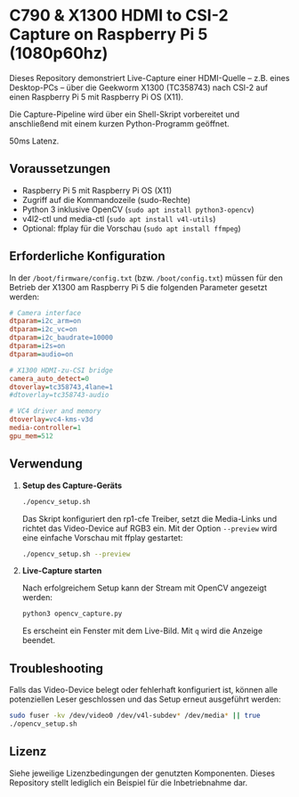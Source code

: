# C790 & X1300 HDMI to CSI-2 Capture on Raspberry Pi 5 (1080p60hz)

Dieses Repository demonstriert Live-Capture einer HDMI-Quelle – z.B. eines Desktop-PCs – über die Geekworm X1300 (TC358743) nach CSI-2 auf einen Raspberry Pi 5 mit Raspberry Pi OS (X11).

Die Capture-Pipeline wird über ein Shell-Skript vorbereitet und anschließend mit einem kurzen Python-Programm geöffnet.

50ms Latenz.

## Voraussetzungen

- Raspberry Pi 5 mit Raspberry Pi OS (X11)
- Zugriff auf die Kommandozeile (sudo-Rechte)
- Python 3 inklusive OpenCV (`sudo apt install python3-opencv`)
- v4l2-ctl und media-ctl (`sudo apt install v4l-utils`)
- Optional: ffplay für die Vorschau (`sudo apt install ffmpeg`)

## Erforderliche Konfiguration

In der `/boot/firmware/config.txt` (bzw. `/boot/config.txt`) müssen für den Betrieb
der X1300 am Raspberry Pi 5 die folgenden Parameter gesetzt werden:

```ini
# Camera interface
dtparam=i2c_arm=on
dtparam=i2c_vc=on
dtparam=i2c_baudrate=10000
dtparam=i2s=on
dtparam=audio=on

# X1300 HDMI-zu-CSI bridge
camera_auto_detect=0
dtoverlay=tc358743,4lane=1
#dtoverlay=tc358743-audio

# VC4 driver and memory
dtoverlay=vc4-kms-v3d
media-controller=1
gpu_mem=512
```

## Verwendung

1. **Setup des Capture-Geräts**

   ```bash
   ./opencv_setup.sh
   ```

   Das Skript konfiguriert den rp1-cfe Treiber, setzt die Media-Links und richtet das Video-Device auf RGB3 ein.
   Mit der Option `--preview` wird eine einfache Vorschau mit ffplay gestartet:

   ```bash
   ./opencv_setup.sh --preview
   ```

2. **Live-Capture starten**

   Nach erfolgreichem Setup kann der Stream mit OpenCV angezeigt werden:

   ```bash
   python3 opencv_capture.py
   ```

   Es erscheint ein Fenster mit dem Live-Bild. Mit `q` wird die Anzeige beendet.

## Troubleshooting

Falls das Video-Device belegt oder fehlerhaft konfiguriert ist, können alle
potenziellen Leser geschlossen und das Setup erneut ausgeführt werden:

```bash
sudo fuser -kv /dev/video0 /dev/v4l-subdev* /dev/media* || true
./opencv_setup.sh
```

## Lizenz

Siehe jeweilige Lizenzbedingungen der genutzten Komponenten. Dieses Repository stellt lediglich ein Beispiel für die Inbetriebnahme dar.


